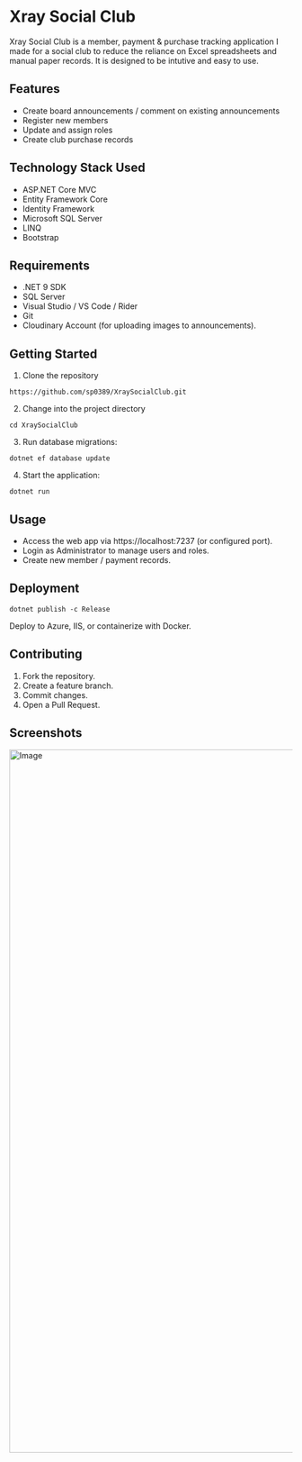 # Xray Social Club
Xray Social Club is a member, payment & purchase tracking application I made for a social club to reduce the reliance on Excel spreadsheets and manual paper records. 
It is designed to be intutive and easy to use.

## Features
 - Create board announcements / comment on existing announcements
 - Register new members
 - Update and assign roles
 - Create club purchase records

## Technology Stack Used
- ASP.NET Core MVC
- Entity Framework Core
- Identity Framework
- Microsoft SQL Server
- LINQ
- Bootstrap
  
## Requirements
- .NET 9 SDK
- SQL Server
- Visual Studio / VS Code / Rider
- Git
- Cloudinary Account (for uploading images to announcements).

## Getting Started
1. Clone the repository
```
https://github.com/sp0389/XraySocialClub.git
```
2. Change into the project directory
```
cd XraySocialClub
```
3. Run database migrations:
```
dotnet ef database update
```
4. Start the application:
```
dotnet run
```
## Usage
- Access the web app via https://localhost:7237 (or configured port).
- Login as Administrator to manage users and roles.
- Create new member / payment records.

## Deployment
```
dotnet publish -c Release
```
Deploy to Azure, IIS, or containerize with Docker.
## Contributing

1. Fork the repository.
2. Create a feature branch.
3. Commit changes.
4. Open a Pull Request.

## Screenshots
<img width="1517" height="1249" alt="Image" src="https://github.com/user-attachments/assets/c67d3632-e0da-45f4-b9a1-7e61a518d9a4" />
